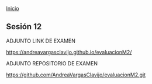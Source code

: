 <!-- No borrar o modificar -->
[Inicio](./index.md)

## Sesión 12 


<!-- Su documentación aquí -->


ADJUNTO LINK DE EXAMEN

https://andreavargasclavijo.github.io/evaluacionM2/

ADJUNTO REPOSITORIO DE EXAMEN 

https://github.com/AndreaVargasClavijo/evaluacionM2.git





